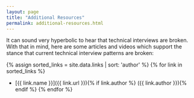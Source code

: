 ```yaml
---
layout: page
title: "Additional Resources"
permalink: additional-resources.html
---
```


It can sound very hyperbolic to hear that technical interviews are broken. With
that in mind, here are some articles and videos which support the stance that
current technical interview patterns are broken:

{% assign sorted_links = site.data.links | sort: 'author' %}
{% for link in sorted_links %}
- [{{ link.name }}]({{ link.url }}){% if link.author %} ({{ link.author }}){% endif %}
{% endfor %}
